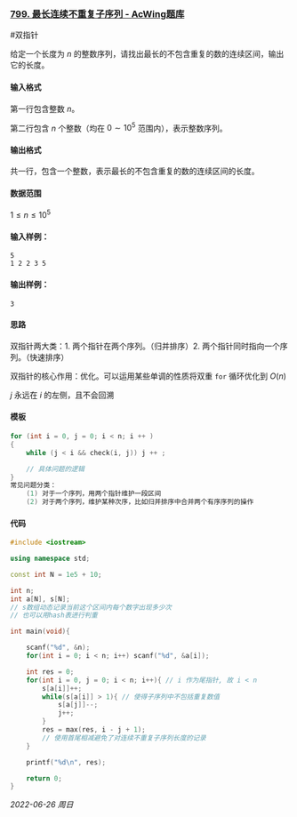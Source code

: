 ### [799. 最长连续不重复子序列 - AcWing题库](https://www.acwing.com/problem/content/801/)

#双指针

给定一个长度为 $n$ 的整数序列，请找出最长的不包含重复的数的连续区间，输出它的长度。

#### 输入格式

第一行包含整数 $n$。

第二行包含 $n$ 个整数（均在 $0∼10^5$ 范围内），表示整数序列。

#### 输出格式

共一行，包含一个整数，表示最长的不包含重复的数的连续区间的长度。

#### 数据范围

$1≤n≤10^5$

#### 输入样例：

```in
5
1 2 2 3 5
```

#### 输出样例：

```out
3
```

#### 思路

双指针两大类：1. 两个指针在两个序列。（归并排序）2. 两个指针同时指向一个序列。（快速排序）

双指针的核心作用：优化。可以运用某些单调的性质将双重 `for` 循环优化到 $O(n)$

$j$ 永远在 $i$ 的左侧，且不会回溯

#### 模板

```cpp
for (int i = 0, j = 0; i < n; i ++ )
{
    while (j < i && check(i, j)) j ++ ;

    // 具体问题的逻辑
}
常见问题分类：
    (1) 对于一个序列，用两个指针维护一段区间
    (2) 对于两个序列，维护某种次序，比如归并排序中合并两个有序序列的操作
```

#### 代码

```cpp
#include <iostream>

using namespace std;

const int N = 1e5 + 10;

int n;
int a[N], s[N];
// s数组动态记录当前这个区间内每个数字出现多少次
// 也可以用hash表进行判重

int main(void){

    scanf("%d", &n);
    for(int i = 0; i < n; i++) scanf("%d", &a[i]);

    int res = 0;
    for(int i = 0, j = 0; i < n; i++){ // i 作为尾指针, 故 i < n
        s[a[i]]++;
        while(s[a[i]] > 1){ // 使得子序列中不包括重复数值
            s[a[j]]--;
            j++;
        }
        res = max(res, i - j + 1);
        // 使用首尾相减避免了对连续不重复子序列长度的记录
    }

    printf("%d\n", res);

    return 0;
}
```


*2022-06-26 周日*